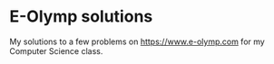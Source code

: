 # E-Olymp solutions
My solutions to a few problems on https://www.e-olymp.com for my Computer Science class.
